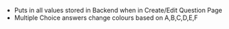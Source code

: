 - Puts in all values stored in Backend when in Create/Edit Question Page
- Multiple Choice answers change colours based on A,B,C,D,E,F